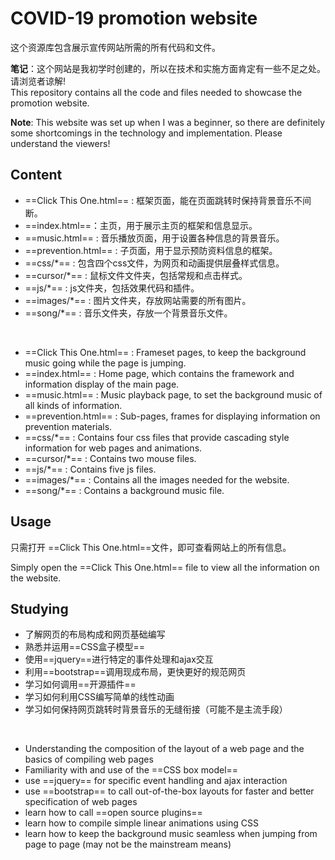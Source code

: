 # COVID-19 promotion website

这个资源库包含展示宣传网站所需的所有代码和文件。

**笔记**：这个网站是我初学时创建的，所以在技术和实施方面肯定有一些不足之处。请浏览者谅解!
<br/>
This repository contains all the code and files needed to showcase the promotion website.

**Note**: This website was set up when I was a beginner, so there are definitely some shortcomings in the technology and implementation. Please understand the viewers!

## Content

- ==Click This One.html== : 框架页面，能在页面跳转时保持背景音乐不间断。
- ==index.html==：主页，用于展示主页的框架和信息显示。
- ==music.html== : 音乐播放页面，用于设置各种信息的背景音乐。
- ==prevention.html== : 子页面，用于显示预防资料信息的框架。
- ==css/*== : 包含四个css文件，为网页和动画提供层叠样式信息。
- ==cursor/*== : 鼠标文件文件夹，包括常规和点击样式。
- ==js/*== : js文件夹，包括效果代码和插件。
- ==images/*== : 图片文件夹，存放网站需要的所有图片。
- ==song/*== : 音乐文件夹，存放一个背景音乐文件。
<br/>

- ==Click This One.html== : Frameset pages, to keep the background music going while the page is jumping.
- ==index.html== : Home page, which contains the framework and information display of the main page.
- ==music.html== : Music playback page, to set the background music of all kinds of information.
- ==prevention.html== : Sub-pages, frames for displaying information on prevention materials.
- ==css/*== : Contains four css files that provide cascading style information for web pages and animations.
- ==cursor/*== : Contains two mouse files.
- ==js/*== : Contains five js files.
- ==images/*== : Contains all the images needed for the website.
- ==song/*== : Contains a background music file.

## Usage
只需打开 ==Click This One.html==文件，即可查看网站上的所有信息。

Simply open the ==Click This One.html== file to view all the information on the website.

## Studying
- 了解网页的布局构成和网页基础编写
- 熟悉并运用==CSS盒子模型==
- 使用==jquery==进行特定的事件处理和ajax交互
- 利用==bootstrap==调用现成布局，更快更好的规范网页
- 学习如何调用==开源插件==
- 学习如何利用CSS编写简单的线性动画
- 学习如何保持网页跳转时背景音乐的无缝衔接（可能不是主流手段）
<br/>

- Understanding the composition of the layout of a web page and the basics of compiling web pages
- Familiarity with and use of the ==CSS box model==
- use ==jquery== for specific event handling and ajax interaction
- use ==bootstrap== to call out-of-the-box layouts for faster and better specification of web pages
- learn how to call ==open source plugins==
- learn how to compile simple linear animations using CSS
- learn how to keep the background music seamless when jumping from page to page (may not be the mainstream means)